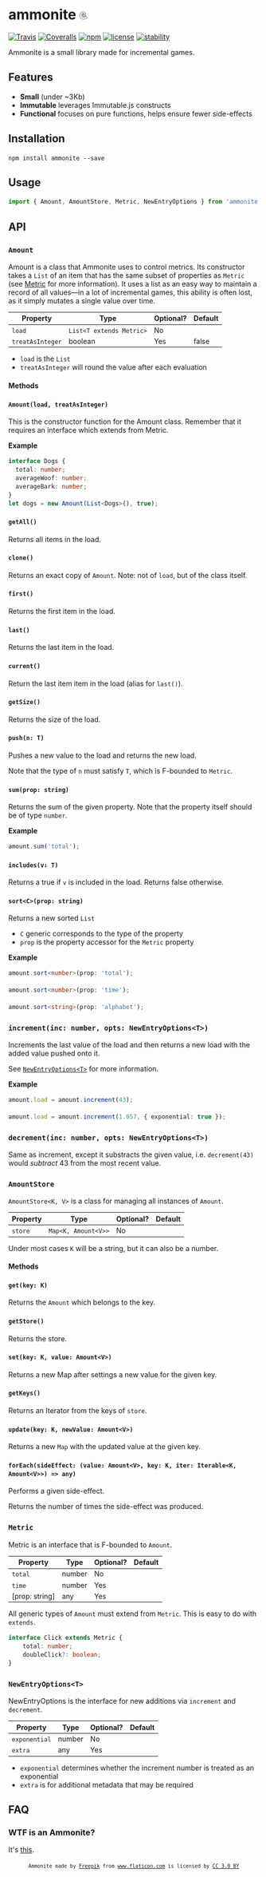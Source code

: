 # ammonite ![ammonite](media/ammonite.png)

[![Travis](https://img.shields.io/travis/Clickopolis/ammonite.svg?style=flat-square)]()
[![Coveralls](https://img.shields.io/coveralls/Clickopolis/ammonite.svg?style=flat-square)]()
[![npm](https://img.shields.io/npm/v/ammonite.svg?style=flat-square)]()
[![license](https://img.shields.io/github/license/Clickopolis/ammonite.svg?style=flat-square)]()
[![stability](https://img.shields.io/badge/stability-experimental-orange.svg?style=flat-square)]()

Ammonite is a small library made for incremental games.

## Features
- **Small** (under ~3Kb)
- **Immutable** leverages Immutable.js constructs
- **Functional** focuses on pure functions, helps ensure fewer side-effects

## Installation

```
npm install ammonite --save
```

## Usage

```Typescript
import { Amount, AmountStore, Metric, NewEntryOptions } from 'ammonite';
```

## API

### `Amount`

Amount is a class that Ammonite uses to control metrics. Its constructor takes a `List` of an item that has the same subset of properties as `Metric` (see [Metric](#Metric) for more information). It uses a list as an easy way to maintain a record of all values&mdash;in a lot of incremental games, this ability is often lost, as it simply mutates a single value over time.

| Property       | Type                   | Optional? | Default |
|----------------|------------------------|------------|----------|
| `load`           | `List<T extends Metric>` | No |      |
| `treatAsInteger` | boolean                | Yes | false |

- `load` is the `List`
- `treatAsInteger` will round the value after each evaluation

#### Methods
#### `Amount(load, treatAsInteger)`

This is the constructor function for the Amount class. Remember that it requires an interface which extends from Metric.

**Example**

```Typescript
interface Dogs {
  total: number;
  averageWoof: number;
  averageBark: number;
}
let dogs = new Amount(List<Dogs>(), true);
```

#### `getAll()`

Returns all items in the load.

#### `clone()`

Returns an exact copy of `Amount`.
Note: not of `load`, but of the class itself.

#### `first()`

Returns the first item in the load.

#### `last()`

Returns the last item in the load.

#### `current()`

Return the last item item in the load (alias for `last()`).

#### `getSize()`

Returns the size of the load.

#### `push(n: T)`

Pushes a new value to the load and returns the new load.

Note that the type of `n` must satisfy `T`, which is F-bounded to `Metric`.

#### `sum(prop: string)`

Returns the sum of the given property. Note that the property itself should be of type `number`.

**Example**

```Typescript
amount.sum('total');
```

#### `includes(v: T)`

Returns a true if `v` is included in the load.
Returns false otherwise.

#### `sort<C>(prop: string)`

Returns a new sorted `List`

- `C` generic corresponds to the type of the property
- `prop` is the property accessor for the `Metric` property

**Example**

```Typescript
amount.sort<number>(prop: 'total');

amount.sort<number>(prop: 'time');

amount.sort<string>(prop: 'alphabet');
```

### `increment(inc: number, opts: NewEntryOptions<T>)`

Increments the last value of the load and then returns a new load with the added value pushed onto it.

See [`NewEntryOptions<T>`](#newentryoptionst) for more information.

**Example**

```Typescript
amount.load = amount.increment(43);

amount.load = amount.increment(1.057, { exponential: true });
```

### `decrement(inc: number, opts: NewEntryOptions<T>)`

Same as increment, except it substracts the given value, i.e. `decrement(43)` would _subtract_ 43 from the most recent value.

### `AmountStore`

`AmountStore<K, V>` is a class for managing all instances of `Amount`.

| Property | Type   | Optional? | Default |
|----------|--------|------------|------|
| `store`    | `Map<K, Amount<V>>` | No |   |

Under most cases `K` will be a string, but it can also be a number.

#### Methods

#### `get(key: K)`

Returns the `Amount` which belongs to the key.

#### `getStore()`

Returns the store.

#### `set(key: K, value: Amount<V>)`

Returns a new Map after settings a new value for the given key.

#### `getKeys()`

Returns an Iterator from the keys of `store`.

#### `update(key: K, newValue: Amount<V>)`

Returns a new `Map` with the updated value at the given key.

#### `forEach(sideEffect: (value: Amount<V>, key: K, iter: Iterable<K, Amount<V>>) => any)`

Performs a given side-effect.

Returns the number of times the side-effect was produced.


### `Metric`

Metric is an interface that is F-bounded to `Amount`.

| Property | Type   | Optional? | Default |
|----------|--------|------------|------|
| `total`    | number | No |   |
| `time`     | number | Yes |    |
| [prop: string]     | any | Yes | |

All generic types of `Amount` must extend from `Metric`. This is easy to do with `extends`.

```Typescript
interface Click extends Metric {
    total: number;
    doubleClick?: boolean;
}
```

### `NewEntryOptions<T>`

NewEntryOptions is the interface for new additions via `increment` and `decrement`.

| Property | Type   | Optional? | Default |
|----------|--------|------------|------|
| `exponential`    | number | No |   |
| `extra`     | any | Yes |    |

- `exponential` determines whether the increment number is treated as an exponential
- `extra` is for additional metadata that may be required

## FAQ

### WTF is an Ammonite?
It's [this](https://www.google.com/search?q=ammonite&source=lnms&tbm=isch&sa=X&ved=0ahUKEwjU8vfRgODSAhUE9WMKHQyXDDwQ_AUICCgB&biw=892&bih=935).


<p align="center">
<small><code>Ammonite made by <a href="http://www.freepik.com" title="Freepik">Freepik</a> from <a href="http://www.flaticon.com" title="Flaticon">www.flaticon.com</a> is licensed by <a href="http://creativecommons.org/licenses/by/3.0/" title="Creative Commons BY 3.0" target="_blank">CC 3.0 BY</a></code></small>
</p>
